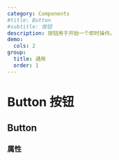 ```yaml
---
category: Components
#title: Button
#subtitle: 按钮
description: 按钮用于开始一个即时操作。
demo:
  cols: 2
group:
  title: 通用
  order: 1
---
```


# Button 按钮

<code src="./demo/base.tsx"></code>

## Button
### 属性
<API id="Button"></API>
